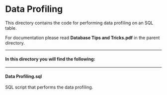 # Data Profiling

This directory contains the code for performing data profiling on an SQL table.

For documentation please read **Database Tips and Tricks.pdf** in the parent directory. 

----

#### In this directory you will find the following:
----

#### Data Profiling.sql
SQL script that performs the data profiling.
